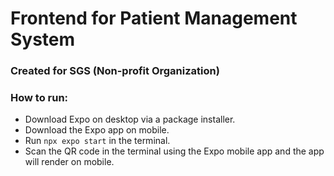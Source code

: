 # Frontend for Patient Management System

### Created for SGS (Non-profit Organization)

### How to run:

- Download Expo on desktop via a package installer.
- Download the Expo app on mobile.
- Run `npx expo start` in the terminal.
- Scan the QR code in the terminal using the Expo mobile app and the app will render on mobile.
